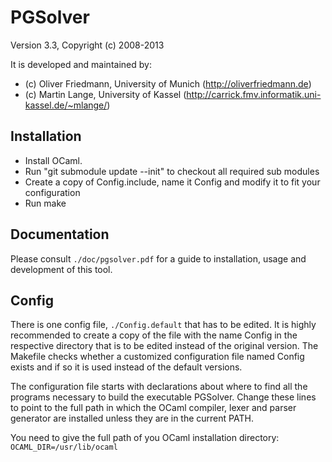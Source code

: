 PGSolver
========

Version 3.3, Copyright (c) 2008-2013

It is developed and maintained by:
- (c) Oliver Friedmann, University of Munich (http://oliverfriedmann.de)
- (c) Martin Lange, University of Kassel (http://carrick.fmv.informatik.uni-kassel.de/~mlange/)


## Installation

- Install OCaml.
- Run "git submodule update --init" to checkout all required sub modules
- Create a copy of Config.include, name it Config and modify it to fit your configuration
- Run make


## Documentation

Please consult ```./doc/pgsolver.pdf``` for a guide to installation, usage and development of this tool.


## Config

There is one config file, ```./Config.default``` that has to be edited. It is highly recommended to create a copy of the file with the name Config in the respective directory that is to be edited instead of the original version. The Makefile checks whether a customized configuration file named Config exists and if so it is used instead of the default versions.

The configuration file starts with declarations about where to find all the programs necessary to build the executable PGSolver. Change these lines to point to the full path in which the OCaml compiler, lexer and parser generator are installed unless they are in the current PATH.

You need to give the full path of you OCaml installation directory: ```OCAML_DIR=/usr/lib/ocaml```
